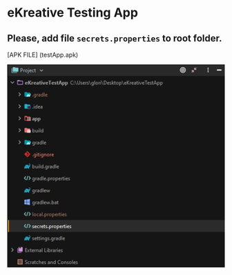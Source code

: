 # eKreative Testing App

## Please, add file `secrets.properties` to root folder.

[APK FILE] (testApp.apk)

![Alt-text](screen_directory.png)
